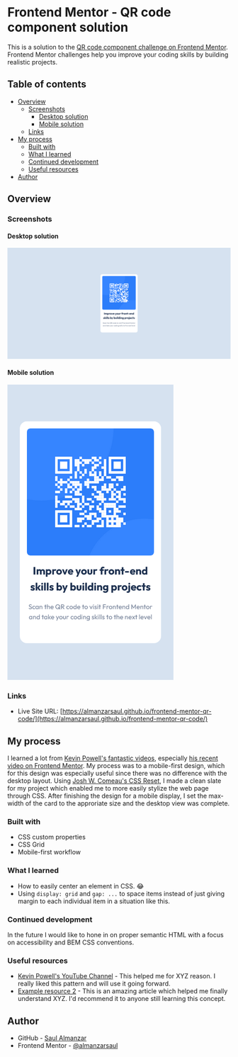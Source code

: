 # Frontend Mentor - QR code component solution

This is a solution to the [QR code component challenge on Frontend Mentor](https://www.frontendmentor.io/challenges/qr-code-component-iux_sIO_H). Frontend Mentor challenges help you improve your coding skills by building realistic projects. 

## Table of contents

- [Overview](#overview)
  - [Screenshots](#screenshots)
    - [Desktop solution](#desktop-solution)
    - [Mobile solution](#mobile-solution)
  - [Links](#links)
- [My process](#my-process)
  - [Built with](#built-with)
  - [What I learned](#what-i-learned)
  - [Continued development](#continued-development)
  - [Useful resources](#useful-resources)
- [Author](#author)
## Overview
### Screenshots
#### Desktop solution
![My desktop solution.](./images/desktop-solution.png)
#### Mobile solution
![My mobile solution.](./images/mobile-solution.png)

### Links

- Live Site URL: [https://almanzarsaul.github.io/frontend-mentor-qr-code/](https://almanzarsaul.github.io/frontend-mentor-qr-code/)

## My process

I learned a lot from [Kevin Powell's fantastic videos](https://www.youtube.com/@KevinPowell), especially [his recent video on Frontend Mentor](https://youtu.be/B2WL6KkqhLQ). My process was to a mobile-first design, which for this design was especially useful since there was no difference with the desktop layout. Using [Josh W. Comeau's CSS Reset](https://www.joshwcomeau.com/css/custom-css-reset/), I made a clean slate for my project which enabled me to more easily stylize the web page through CSS. After finishing the design for a mobile display, I set the max-width of the card to the approriate size and the desktop view was complete.

### Built with

- CSS custom properties
- CSS Grid
- Mobile-first workflow

### What I learned
- How to easily center an element in CSS. 😂
- Using ```display: grid``` and ```gap: ...``` to space items instead of just giving margin to each individual item in a situation like this.

### Continued development
In the future I would like to hone in on proper semantic HTML with a focus on accessibility and BEM CSS conventions. 
### Useful resources

- [Kevin Powell's YouTube Channel](https://www.youtube.com/@KevinPowell) - This helped me for XYZ reason. I really liked this pattern and will use it going forward.
- [Example resource 2](https://www.example.com) - This is an amazing article which helped me finally understand XYZ. I'd recommend it to anyone still learning this concept.

## Author

- GitHub - [Saul Almanzar](https://github.com/almanzarsaul)
- Frontend Mentor - [@almanzarsaul](https://www.frontendmentor.io/profile/almanzarsaul)



